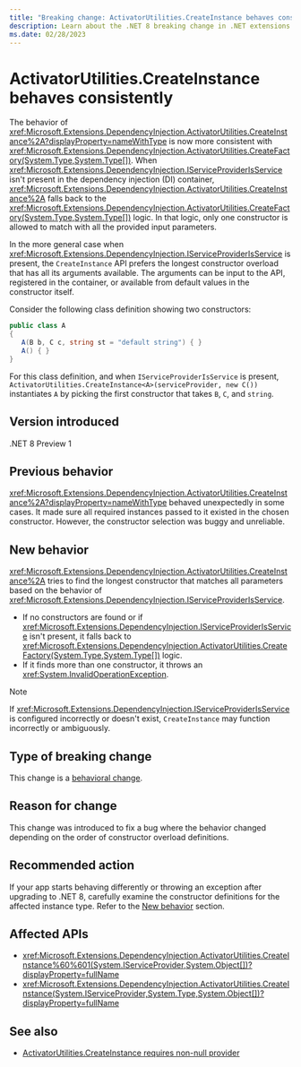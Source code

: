 ```yaml
---
title: "Breaking change: ActivatorUtilities.CreateInstance behaves consistently"
description: Learn about the .NET 8 breaking change in .NET extensions where ActivatorUtilities.CreateInstance behaves consistently regardless of the order of constructor overloads.
ms.date: 02/28/2023
---
```

# ActivatorUtilities.CreateInstance behaves consistently

The behavior of <xref:Microsoft.Extensions.DependencyInjection.ActivatorUtilities.CreateInstance%2A?displayProperty=nameWithType> is now more consistent with <xref:Microsoft.Extensions.DependencyInjection.ActivatorUtilities.CreateFactory(System.Type,System.Type[])>. When <xref:Microsoft.Extensions.DependencyInjection.IServiceProviderIsService> isn't present in the dependency injection (DI) container, <xref:Microsoft.Extensions.DependencyInjection.ActivatorUtilities.CreateInstance%2A> falls back to the <xref:Microsoft.Extensions.DependencyInjection.ActivatorUtilities.CreateFactory(System.Type,System.Type[])> logic. In that logic, only one constructor is allowed to match with all the provided input parameters.

In the more general case when <xref:Microsoft.Extensions.DependencyInjection.IServiceProviderIsService> is present, the `CreateInstance` API prefers the longest constructor overload that has all its arguments available. The arguments can be input to the API, registered in the container, or available from default values in the constructor itself.

Consider the following class definition showing two constructors:

```csharp
public class A
{
   A(B b, C c, string st = "default string") { }
   A() { }
}
```

For this class definition, and when `IServiceProviderIsService` is present, `ActivatorUtilities.CreateInstance<A>(serviceProvider, new C())` instantiates `A` by picking the first constructor that takes `B`, `C`, and `string`.

## Version introduced

.NET 8 Preview 1

## Previous behavior

<xref:Microsoft.Extensions.DependencyInjection.ActivatorUtilities.CreateInstance%2A?displayProperty=nameWithType> behaved unexpectedly in some cases. It made sure all required instances passed to it existed in the chosen constructor. However, the constructor selection was buggy and unreliable.

## New behavior

<xref:Microsoft.Extensions.DependencyInjection.ActivatorUtilities.CreateInstance%2A> tries to find the longest constructor that matches all parameters based on the behavior of <xref:Microsoft.Extensions.DependencyInjection.IServiceProviderIsService>.

- If no constructors are found or if <xref:Microsoft.Extensions.DependencyInjection.IServiceProviderIsService> isn't present, it falls back to <xref:Microsoft.Extensions.DependencyInjection.ActivatorUtilities.CreateFactory(System.Type,System.Type[])> logic.
- If it finds more than one constructor, it throws an <xref:System.InvalidOperationException>.

> [!NOTE]
> If <xref:Microsoft.Extensions.DependencyInjection.IServiceProviderIsService> is configured incorrectly or doesn't exist, `CreateInstance` may function incorrectly or ambiguously.

## Type of breaking change

This change is a [behavioral change](../../categories.md#behavioral-change).

## Reason for change

This change was introduced to fix a bug where the behavior changed depending on the order of constructor overload definitions.

## Recommended action

If your app starts behaving differently or throwing an exception after upgrading to .NET 8, carefully examine the constructor definitions for the affected instance type. Refer to the [New behavior](#new-behavior) section.

## Affected APIs

- <xref:Microsoft.Extensions.DependencyInjection.ActivatorUtilities.CreateInstance%60%601(System.IServiceProvider,System.Object[])?displayProperty=fullName>
- <xref:Microsoft.Extensions.DependencyInjection.ActivatorUtilities.CreateInstance(System.IServiceProvider,System.Type,System.Object[])?displayProperty=fullName>

## See also

- [ActivatorUtilities.CreateInstance requires non-null provider](activatorutilities-createinstance-null-provider.md)
